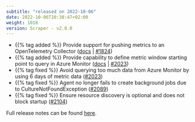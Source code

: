 ```yaml
---
subtitle: "released on 2022-10-06"
date: 2022-10-06T10:38:47+02:00
weight: 1018
version: Scraper - v2.8.0
---
```


- {{% tag added %}} Provide support for pushing metrics to an OpenTelemetry Collector ([docs](https://docs.promitor.io/latest/scraping/runtime-configuration/#opentelemetry)
 | [#1824](https://github.com/tomkerkhove/promitor/issues/1824))
- {{% tag added %}} Provide capability to define metric window starting point to query in Azure Monitor ([docs](https://docs.promitor.io/latest/scraping/runtime-configuration/#azure-monitor)
 | [#2023](https://github.com/tomkerkhove/promitor/issues/2023))
- {{% tag fixed %}} Avoid querying too much data from Azure Monitor by using 6 days of metric data ([#2023](https://github.com/tomkerkhove/promitor/issues/2023))
- {{% tag fixed %}} Agent no longer fails to create background jobs due to CultureNotFoundException ([#2089](https://github.com/tomkerkhove/promitor/issues/2089))
- {{% tag fixed %}} Ensure resource discovery is optional and does not block startup ([#2104](https://github.com/tomkerkhove/promitor/issues/2104))

Full release notes can be found [here](https://github.com/tomkerkhove/promitor/releases/tag/Scraper-v2.8.0).
